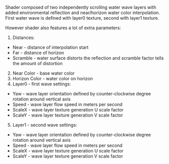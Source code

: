 Shader composed of two independently scrolling water wave layers with added environmental reflection and near/horizon water color interpolation. First water wave is defined with layer0 texture, second with layer1 texture.

However shader also features a lot of extra parameters:

1. Distances:
  * Near - distance of interpolation start
  * Far - distance of horizon
  * Scramble - water surface distorts the reflection and scramble factor tells the amount of distortion
2. Near Color - base water color
3. Horizon Color - water color on horizon
4. Layer0 - first wave settings:
  * Yaw - wave layer orientation defined by counter-clockwise degree rotation around vertical axis
  * Speed - wave layer flow speed in meters per second
  * ScaleX - wave layer texture generation U scale factor
  * ScaleY - wave layer texture generation V scale factor
5. Layer1 - second wave settings:
  * Yaw - wave layer orientation defined by counter-clockwise degree rotation around vertical axis
  * Speed - wave layer flow speed in meters per second
  * ScaleX - wave layer texture generation U scale factor
  * ScaleY - wave layer texture generation V scale factor
